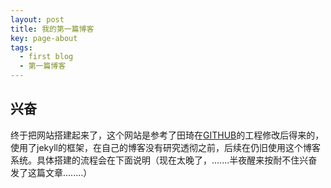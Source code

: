 ```yaml
---
layout: post
title: 我的第一篇博客
key: page-about
tags:
  - first blog
  - 第一篇博客
---
```

<!--more-->
##  兴奋
  终于把网站搭建起来了，这个网站是参考了田琦在[GITHUB](https://github.com/kitian616/jekyll-TeXt-theme/)的工程修改后得来的，使用了jekyll的框架，在自己的博客没有研究透彻之前，后续在仍旧使用这个博客系统。具体搭建的流程会在下面说明（现在太晚了，.......半夜醒来按耐不住兴奋发了这篇文章........）
